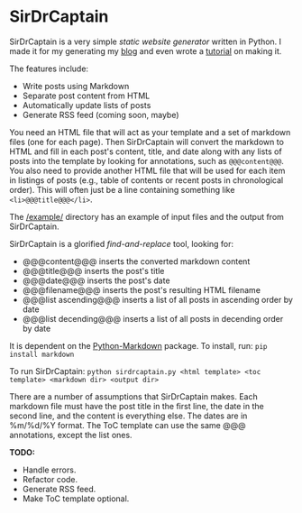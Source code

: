 # SirDrCaptain

SirDrCaptain is a very simple *static website generator* written in Python. I made it for my generating my [blog](http://web.eecs.utk.edu/~azh/blog.html) and even wrote a [tutorial](http://web.eecs.utk.edu/~azh/blog/staticwebsitegenerator.html) on making it.

The features include:

 - Write posts using Markdown
 - Separate post content from HTML
 - Automatically update lists of posts 
 - Generate RSS feed (coming soon, maybe)
 
You need an HTML file that will act as your template and a set of markdown files (one for each page). Then SirDrCaptain will convert the markdown to HTML and fill in each post's content, title, and date along with any lists of posts into the template by looking for annotations, such as `@@@content@@@`. You also need to provide another HTML file that will be used for each item in listings of posts (e.g., table of contents or recent posts in chronological order). This will often just be a line containing something like `<li>@@@title@@@</li>`.
 
The [/example/](https://github.com/AZHenley/SirDrCaptain/tree/master/example) directory has an example of input files and the output from SirDrCaptain.
 
SirDrCaptain is a glorified *find-and-replace* tool, looking for:
 
 - @@@content@@@ inserts the converted markdown content
 - @@@title@@@ inserts the post's title 
 - @@@date@@@ inserts the post's date
 - @@@filename@@@ inserts the post's resulting HTML filename
 - @@@list ascending@@@ inserts a list of all posts in ascending order by date
 - @@@list decending@@@ inserts a list of all posts in decending order by date
  
It is dependent on the [Python-Markdown](https://python-markdown.github.io/) package. To install, run: `pip install markdown`

To run SirDrCaptain: `python sirdrcaptain.py <html template> <toc template> <markdown dir> <output dir>` 
  
There are a number of assumptions that SirDrCaptain makes. Each markdown file must have the post title in the first line, the date in the second line, and the content is everything else. The dates are in %m/%d/%Y format. The ToC template can use the same @@@ annotations, except the list ones.
  
**TODO:**

 - Handle errors.
 - Refactor code.
 - Generate RSS feed.
 - Make ToC template optional.
